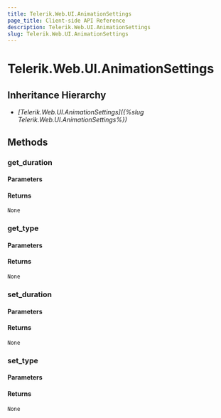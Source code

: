 ```yaml
---
title: Telerik.Web.UI.AnimationSettings
page_title: Client-side API Reference
description: Telerik.Web.UI.AnimationSettings
slug: Telerik.Web.UI.AnimationSettings
---
```


# Telerik.Web.UI.AnimationSettings  

## Inheritance Hierarchy

* *[Telerik.Web.UI.AnimationSettings]({%slug Telerik.Web.UI.AnimationSettings%})*

## Methods

###  get_duration

#### Parameters

#### Returns

`None` 

###  get_type

#### Parameters

#### Returns

`None` 

###  set_duration

#### Parameters

#### Returns

`None` 

###  set_type

#### Parameters

#### Returns

`None` 


